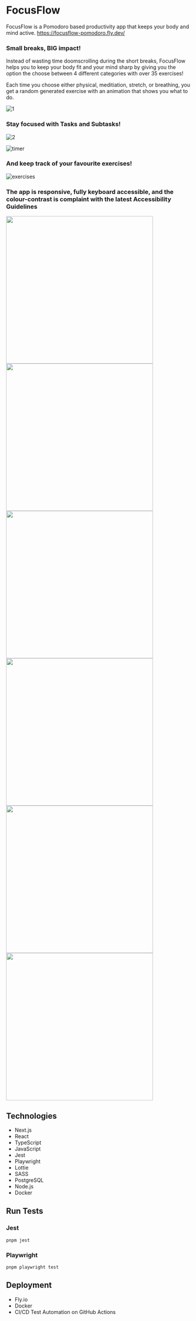 # FocusFlow

FocusFlow is a Pomodoro based productivity app that keeps your body and mind active.
https://focusflow-pomodoro.fly.dev/

### Small breaks, BIG impact!

Instead of wasting time doomscrolling during the short breaks, FocusFlow helps you to keep your body fit and your mind sharp by giving you the option the choose between 4 different categories with over 35 exercises!

Each time you choose either physical, meditiation, stretch, or breathing, you get a random generated exercise with an animation that shows you what to do.

![1](https://github.com/user-attachments/assets/60bd99b4-7ed4-42bd-943b-31c74945b33c)


### Stay focused with Tasks and Subtasks!

![2](https://github.com/user-attachments/assets/0baa6a5a-0843-442c-8f3a-702cbb6e1703)

![timer](https://github.com/user-attachments/assets/d3716f27-adf2-47c9-b0fa-b5cc421e9e36)

### And keep track of your favourite exercises!

![exercises](https://github.com/user-attachments/assets/7d549b6b-06d3-4b99-a727-9b453ceb33c9)


### The app is responsive, fully keyboard accessible, and the colour-contrast is complaint with the latest Accessibility Guidelines
<img src="https://github.com/user-attachments/assets/207a7595-a289-4d3e-a290-f3847424722d" width="400"/>
<img src="https://github.com/user-attachments/assets/90064151-1ff0-42e4-b050-499276e9dc37" width="400"/>

<img src="https://github.com/user-attachments/assets/9719e16b-d0b1-48a7-bd84-78936ba8fc32" width="400"/>
<img src="https://github.com/user-attachments/assets/2665ccee-66f7-456c-b572-8969dc2903bd" width="400"/>
<img src="https://github.com/user-attachments/assets/925597b4-1237-4271-b904-1bc4e85e0104" width="400"/>
<img src="https://github.com/user-attachments/assets/4f22741b-6285-41f1-b6ef-78ad5aa5d6b1" width="400"/>

## Technologies

- Next.js
- React
- TypeScript
- JavaScript
- Jest
- Playwright
- Lottie
- SASS
- PostgreSQL
- Node.js
- Docker

## Run Tests

### Jest

```
pnpm jest
```

### Playwright

```
pnpm playwright test
```

## Deployment

- Fly.io
- Docker
- CI/CD Test Automation on GitHub Actions
